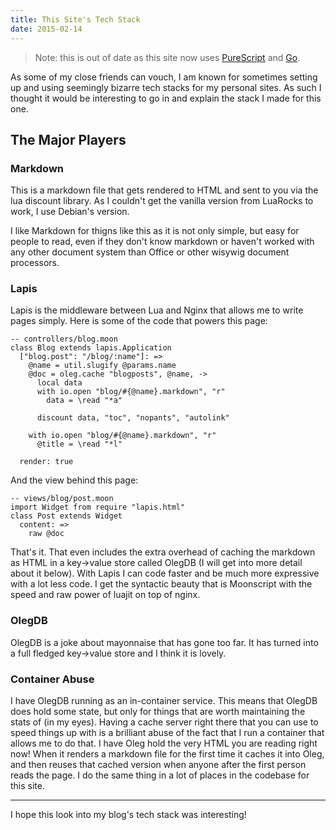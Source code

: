 ```yaml
---
title: This Site's Tech Stack
date: 2015-02-14
---
```


> Note: this is out of date as this site now uses [PureScript](https://www.purescript.org/) and [Go](https://golang.org).

As some of my close friends can vouch, I am known for sometimes setting up and
using seemingly bizarre tech stacks for my personal sites. As such I thought it
would be interesting to go in and explain the stack I made for this one.

The Major Players
-----------------

### Markdown

This is a markdown file that gets rendered to HTML and sent to you via the lua
discount library. As I couldn't get the vanilla version from LuaRocks to work,
I use Debian's version.

I like Markdown for thigns like this as it is not only simple, but easy for
people to read, even if they don't know markdown or haven't worked with any
other document system than Office or other wisywig document processors.

### Lapis

Lapis is the middleware between Lua and Nginx that allows me to write pages
simply. Here is some of the code that powers this page:

```
-- controllers/blog.moon
class Blog extends lapis.Application
  ["blog.post": "/blog/:name"]: =>
    @name = util.slugify @params.name
    @doc = oleg.cache "blogposts", @name, ->
      local data
      with io.open "blog/#{@name}.markdown", "r"
        data = \read "*a"

      discount data, "toc", "nopants", "autolink"

    with io.open "blog/#{@name}.markdown", "r"
      @title = \read "*l"

  render: true
```

And the view behind this page:

```
-- views/blog/post.moon
import Widget from require "lapis.html"
class Post extends Widget
  content: =>
    raw @doc
```

That's it. That even includes the extra overhead of caching the markdown as
HTML in a key->value store called OlegDB (I will get into more detail about it
below). With Lapis I can code faster and be much more expressive with a lot
less code. I get the syntactic beauty that is Moonscript with the speed and raw
power of luajit on top of nginx.

### OlegDB

OlegDB is a joke about mayonnaise that has gone too far. It has turned into
a full fledged key->value store and I think it is lovely.

### Container Abuse

I have OlegDB running as an in-container service. This means that OlegDB does
hold some state, but only for things that are worth maintaining the stats of
(in my eyes). Having a cache server right there that you can use to speed
things up with is a brilliant abuse of the fact that I run a container that
allows me to do that. I have Oleg hold the very HTML you are reading right now!
When it renders a markdown file for the first time it caches it into Oleg, and
then reuses that cached version when anyone after the first person reads the
page. I do the same thing in a lot of places in the codebase for this site.

---

I hope this look into my blog's tech stack was interesting!
